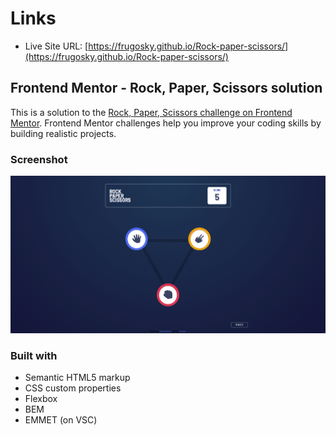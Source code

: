 # Links

- Live Site URL: [https://frugosky.github.io/Rock-paper-scissors/](https://frugosky.github.io/Rock-paper-scissors/)

## Frontend Mentor - Rock, Paper, Scissors solution

This is a solution to the [Rock, Paper, Scissors challenge on Frontend Mentor](https://www.frontendmentor.io/challenges/rock-paper-scissors-game-pTgwgvgH). Frontend Mentor challenges help you improve your coding skills by building realistic projects. 

### Screenshot

![](./screenshot.png)

### Built with

- Semantic HTML5 markup
- CSS custom properties
- Flexbox
- BEM
- EMMET (on VSC)
